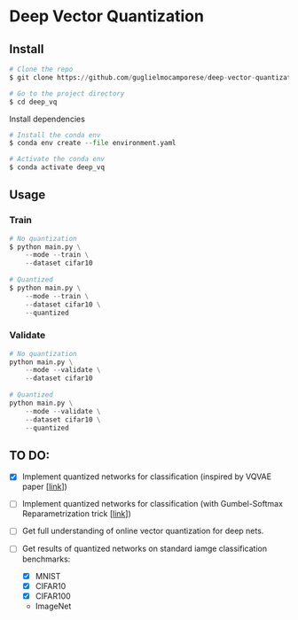 # Deep Vector Quantization

  ## Install
```python
# Clone the repo
$ git clone https://github.com/guglielmocamporese/deep-vector-quantization.git deep_vq

# Go to the project directory
$ cd deep_vq
```

Install dependencies

```python
# Install the conda env
$ conda env create --file environment.yaml

# Activate the conda env
$ conda activate deep_vq
```

  ## Usage
  ### Train

```python
# No quantization
$ python main.py \
    --mode --train \
    --dataset cifar10
  
# Quantized
$ python main.py \
    --mode --train \
    --dataset cifar10 \
    --quantized
```

  ### Validate
```python
# No quantization
python main.py \
    --mode --validate \
    --dataset cifar10
  
# Quantized
python main.py \
    --mode --validate \
    --dataset cifar10 \
    --quantized
```

## TO DO:

* [x] Implement quantized networks for classification (inspired by VQVAE paper [[link](https://arxiv.org/abs/1711.00937)])

* [ ] Implement quantized networks for classification (with Gumbel-Softmax Reparametrization trick [[link](https://arxiv.org/pdf/1611.01144.pdf])])

* [ ] Get full understanding of online vector quantization for deep nets.

* [ ] Get results of quantized networks on standard iamge classification benchmarks:
  * [x] MNIST
  * [x] CIFAR10
  * [x] CIFAR100
  * ImageNet
